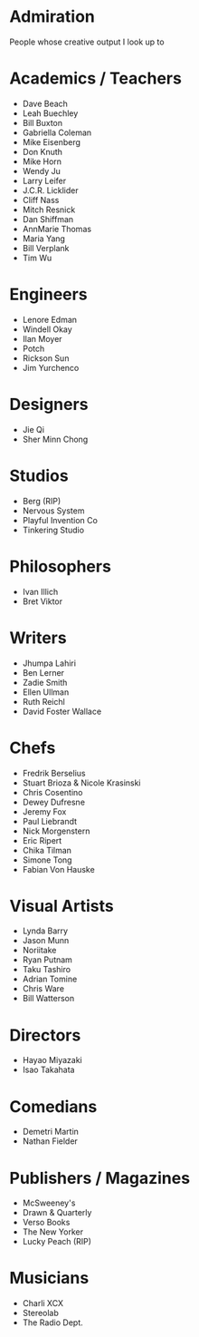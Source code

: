 # Admiration
People whose creative output I look up to

# Academics / Teachers
- Dave Beach
- Leah Buechley 
 - Bill Buxton
 - Gabriella Coleman
 - Mike Eisenberg
 - Don Knuth
 - Mike Horn
 - Wendy Ju
 - Larry Leifer
 - J.C.R. Licklider
 - Cliff Nass
 - Mitch Resnick
 - Dan Shiffman
 - AnnMarie Thomas
 - Maria Yang
 - Bill Verplank
 - Tim Wu
 
 # Engineers
 - Lenore Edman
 - Windell Okay
 - Ilan Moyer
 - Potch
 - Rickson Sun
 - Jim Yurchenco
 
 # Designers
 - Jie Qi
 - Sher Minn Chong
 
 # Studios
 - Berg (RIP)
 - Nervous System
 - Playful Invention Co
 - Tinkering Studio
 
  # Philosophers
 - Ivan Illich
 - Bret Viktor

# Writers
- Jhumpa Lahiri
- Ben Lerner
- Zadie Smith
- Ellen Ullman
- Ruth Reichl
- David Foster Wallace

# Chefs
- Fredrik Berselius
- Stuart Brioza & Nicole Krasinski
- Chris Cosentino
- Dewey Dufresne
- Jeremy Fox
- Paul Liebrandt 
- Nick Morgenstern
- Eric Ripert
- Chika Tilman
- Simone Tong
- Fabian Von Hauske

# Visual Artists
- Lynda Barry
- Jason Munn
- Noriitake
- Ryan Putnam
- Taku Tashiro
- Adrian Tomine
- Chris Ware
- Bill Watterson

# Directors
- Hayao Miyazaki
- Isao Takahata

# Comedians
- Demetri Martin
- Nathan Fielder

# Publishers / Magazines
- McSweeney's
- Drawn & Quarterly
- Verso Books
- The New Yorker
- Lucky Peach (RIP)

# Musicians
- Charli XCX
- Stereolab
- The Radio Dept.

